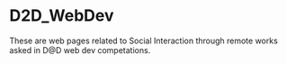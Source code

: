 # D2D_WebDev
These are web pages related to Social Interaction through remote works asked in D@D web dev competations.
